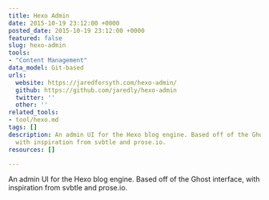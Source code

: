 ```yaml
---
title: Hexo Admin
date: 2015-10-19 23:12:00 +0000
posted_date: 2015-10-19 23:12:00 +0000
featured: false
slug: hexo-admin
tools:
- "Content Management"
data_model: Git-based
urls:
  website: https://jaredforsyth.com/hexo-admin/
  github: https://github.com/jaredly/hexo-admin
  twitter: ''
  other: ''
related_tools:
- tool/hexo.md
tags: []
description: An admin UI for the Hexo blog engine. Based off of the Ghost interface,
  with inspiration from svbtle and prose.io.
resources: []

---
```

An admin UI for the Hexo blog engine. Based off of the Ghost interface, with inspiration from svbtle and prose.io.
